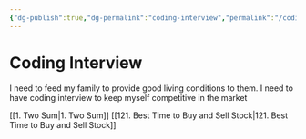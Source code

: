 ```yaml
---
{"dg-publish":true,"dg-permalink":"coding-interview","permalink":"/coding-interview/"}
---
```


# Coding Interview

I need to feed my family to provide good living conditions to them. I need to have coding interview to keep myself competitive in the market

[[1. Two Sum\|1. Two Sum]]
[[121. Best Time to Buy and Sell Stock\|121. Best Time to Buy and Sell Stock]]

